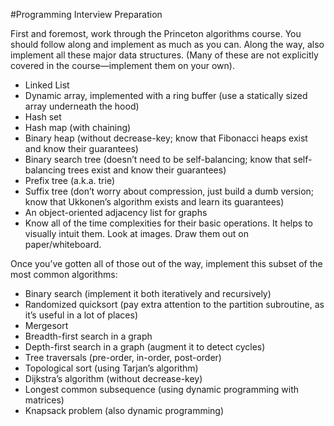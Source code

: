 #Programming Interview Preparation

First and foremost, work through the Princeton algorithms course. You should follow along and implement as much as you can. Along the way, also implement all these major data structures. (Many of these are not explicitly covered in the course—implement them on your own).

* Linked List
* Dynamic array, implemented with a ring buffer (use a statically sized array underneath the hood)
* Hash set
* Hash map (with chaining)
* Binary heap (without decrease-key; know that Fibonacci heaps exist and know their guarantees)
* Binary search tree (doesn’t need to be self-balancing; know that self-balancing trees exist and know their guarantees)
* Prefix tree (a.k.a. trie)
* Suffix tree (don’t worry about compression, just build a dumb version; know that Ukkonen’s algorithm exists and learn its guarantees)
* An object-oriented adjacency list for graphs
* Know all of the time complexities for their basic operations. It helps to visually intuit them. Look at images. Draw them out on paper/whiteboard.

Once you’ve gotten all of those out of the way, implement this subset of the most common algorithms:

* Binary search (implement it both iteratively and recursively)
* Randomized quicksort (pay extra attention to the partition subroutine, as it’s useful in a lot of places)
* Mergesort
* Breadth-first search in a graph
* Depth-first search in a graph (augment it to detect cycles)
* Tree traversals (pre-order, in-order, post-order)
* Topological sort (using Tarjan’s algorithm)
* Dijkstra’s algorithm (without decrease-key)
* Longest common subsequence (using dynamic programming with matrices)
* Knapsack problem (also dynamic programming)
